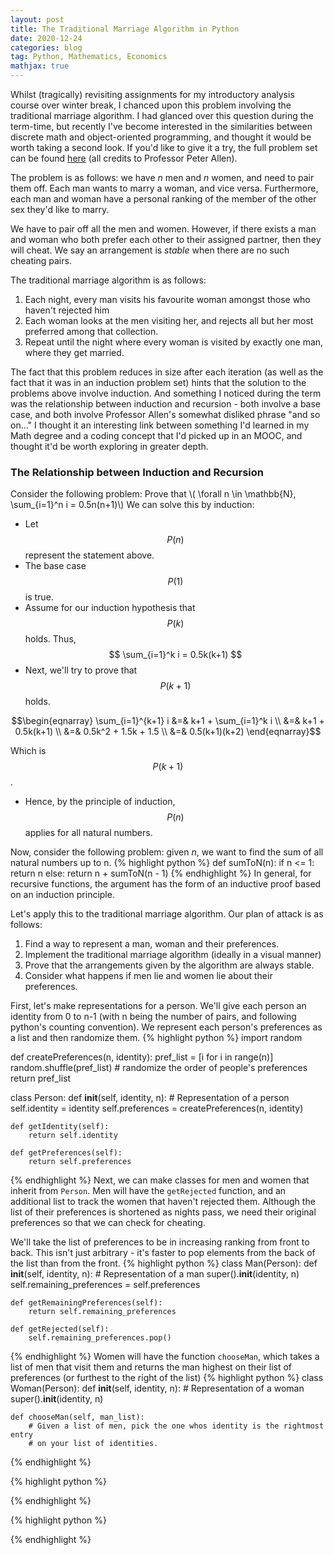 ```yaml
---
layout: post
title: The Traditional Marriage Algorithm in Python
date: 2020-12-24
categories: blog
tag: Python, Mathematics, Economics
mathjax: true
---
```


Whilst (tragically) revisiting assignments for my introductory analysis course over winter break, I chanced upon this problem involving the traditional marriage algorithm. I had glanced over this question during the term-time, but recently I've become interested in the similarities between discrete math and object-oriented programming, and thought it would be worth taking a second look. If you'd like to give it a try, the full problem set can be found [here](/assets/traditionalmarriage/03ex.pdf) (all credits to Professor Peter Allen).

The problem is as follows: we have _n_ men and _n_ women, and need to pair them off. Each man wants to marry a woman, and vice versa. Furthermore, each man and woman have a personal ranking of the member of the other sex they'd like to marry.

We have to pair off all the men and women. However, if there exists a man and woman who both prefer each other to their assigned partner, then they will cheat. We say an arrangement is _stable_ when there are no such cheating pairs.

The traditional marriage algorithm is as follows:
1. Each night, every man visits his favourite woman amongst those who haven't rejected him
2. Each woman looks at the men visiting her, and rejects all but her most preferred among that collection.
3. Repeat until the night where every woman is visited by exactly one man, where they get married.

The fact that this problem reduces in size after each iteration (as well as the fact that it was in an induction problem set) hints that the solution to the problems above involve induction. And something I noticed during the term was the relationship between induction and recursion - both involve a base case, and both involve Professor Allen's somewhat disliked phrase "and so on..." I thought it an interesting link between something I'd learned in my Math degree and a coding concept that I'd picked up in an MOOC, and thought it'd be worth exploring in greater depth.

### The Relationship between Induction and Recursion ###
Consider the following problem: Prove that \\( \forall n \in \mathbb{N}, \sum_{i=1}^n i = 0.5n(n+1)\\) We can solve this by induction:
* Let $$P(n)$$ represent the statement above.
* The base case $$P(1)$$ is true.
* Assume for our induction hypothesis that $$P(k)$$ holds. Thus, $$ \sum_{i=1}^k i = 0.5k(k+1) $$
* Next, we'll try to prove that $$P(k+1)$$ holds.

$$\begin{eqnarray}
\sum_{i=1}^{k+1} i
&=& k+1 + \sum_{i=1}^k i \\
&=& k+1 + 0.5k(k+1) \\
&=& 0.5k^2 + 1.5k + 1.5 \\
&=& 0.5(k+1)(k+2)
\end{eqnarray}$$

Which is $$P(k+1)$$.
* Hence, by the principle of induction, $$P(n)$$ applies for all natural numbers.

Now, consider the following problem: given _n_, we want to find the sum of all natural numbers up to n.
{% highlight python %}
def sumToN(n):
    if n <= 1:
        return n
    else:
        return n + sumToN(n - 1)
{% endhighlight %}
In general, for recursive functions, the argument has the form of an inductive proof based on an induction principle.

Let's apply this to the traditional marriage algorithm. Our plan of attack is as follows:
1. Find a way to represent a man, woman and their preferences.
2. Implement the traditional marriage algorithm (ideally in a visual manner)
3. Prove that the arrangements given by the algorithm are always stable.
4. Consider what happens if men lie and women lie about their preferences.

First, let's make representations for a person. We'll give each person an identity from 0 to n-1 (with n being the number of pairs, and following python's counting convention). We represent each person's preferences as a list and then randomize them.
{% highlight python %}
import random

def createPreferences(n, identity):
    pref_list = [i for i in range(n)]
    random.shuffle(pref_list) # randomize the order of people's preferences
    return pref_list

class Person:
    def __init__(self, identity, n):
        # Representation of a person
        self.identity = identity
        self.preferences = createPreferences(n, identity)

    def getIdentity(self):
        return self.identity

    def getPreferences(self):
        return self.preferences
{% endhighlight %}
Next, we can make classes for men and women that inherit from `Person`. Men will have the `getRejected` function, and an additional list to track the women that haven't rejected them. Although the list of their preferences is shortened as nights pass, we need their original preferences so that we can check for cheating.

We'll take the list of preferences to be in increasing ranking from front to back. This isn't just arbitrary - it's faster to pop elements from the back of the list than from the front.
{% highlight python %}
class Man(Person):
    def __init__(self, identity, n):
        # Representation of a man
        super().__init__(identity, n)
        self.remaining_preferences = self.preferences

    def getRemainingPreferences(self):
        return self.remaining_preferences

    def getRejected(self):
        self.remaining_preferences.pop()
{% endhighlight %}
Women will have the function `chooseMan`, which takes a list of men that visit them and returns the man highest on their list of preferences (or furthest to the right of the list)
{% highlight python %}
class Woman(Person):
    def __init__(self, identity, n):
        # Representation of a woman
        super().__init__(identity, n)

    def chooseMan(self, man_list):
        # Given a list of men, pick the one whos identity is the rightmost entry
        # on your list of identities.
{% endhighlight %}


{% highlight python %}

{% endhighlight %}


{% highlight python %}

{% endhighlight %}
